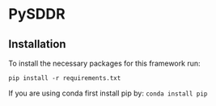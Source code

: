 # PySDDR

## Installation

To install the necessary packages for this framework run:

```
pip install -r requirements.txt
```

If you are using conda first install pip by: ```conda install pip```